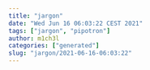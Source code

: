 ```yaml
---
title: "jargon"
date: "Wed Jun 16 06:03:22 CEST 2021"
tags: ["jargon", "pipotron"]
author: m1ch3l
categories: ["generated"]
slug: "jargon/2021-06-16-06:03:22"
---
```



